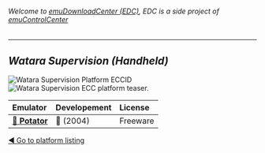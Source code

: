 ###### Welcome to [emuDownloadCenter (EDC)](https://github.com/PhoenixInteractiveNL/emuDownloadCenter/wiki/), EDC is a side project of [emuControlCenter](https://github.com/PhoenixInteractiveNL/emuControlCenter/wiki/)
***
## _Watara Supervision (Handheld)_
![](https://raw.githubusercontent.com/wiki/PhoenixInteractiveNL/emuDownloadCenter/images_platform/ecc_svn_cell.png "Watara Supervision Platform ECCID")
![](https://raw.githubusercontent.com/wiki/PhoenixInteractiveNL/emuDownloadCenter/images_platform/ecc_svn_teaser.png "Watara Supervision ECC platform teaser.")

| Emulator | Developement | License |
|:---------|:-------------|:--------|
| [:file_folder: **Potator**](https://github.com/PhoenixInteractiveNL/emuDownloadCenter/wiki/Emulator-potator#menu) | :red_circle: (2004) | Freeware |

[:arrow_backward: Go to platform listing](https://github.com/PhoenixInteractiveNL/emuDownloadCenter/wiki/EDC-Platform-List)
